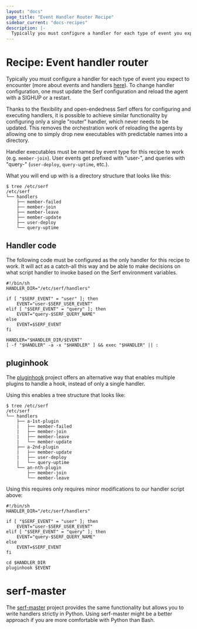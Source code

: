 ```yaml
---
layout: "docs"
page_title: "Event Handler Router Recipe"
sidebar_current: "docs-recipes"
description: |-
  Typically you must configure a handler for each type of event you expect to encounter. To change handler configuration, one must update the Serf configuration and reload the agent with a SIGHUP or a restart.
---
```


# Recipe: Event handler router

Typically you must configure a handler for each type of event you expect to
encounter (more about events and handlers [here](/docs/agent/event-handlers.html.markdown)).
To change handler configuration, one must update the Serf configuration and reload
the agent with a SIGHUP or a restart.

Thanks to the flexibility and open-endedness Serf offers for configuring and
executing handlers, it is possible to achieve similar functionality by
configuring only a single "router" handler, which never needs to be updated.
This removes the orchestration work of reloading the agents by allowing one to
simply drop new executables with predictable names into a directory.

Handler executables must be named by event type for this recipe to work
(e.g. `member-join`). User events get prefixed with "user-", and queries with
"query-" (`user-deploy`, `query-uptime`, etc.).

What you will end up with is a directory structure that looks like this:

```
$ tree /etc/serf
/etc/serf
└── handlers
    ├── member-failed
    ├── member-join
    ├── member-leave
    ├── member-update
    ├── user-deploy
    └── query-uptime
```

## Handler code

The following code must be configured as the only handler for this recipe to
work. It will act as a catch-all this way and be able to make decisions on what
script handler to invoke based on the Serf environment variables.

```
#!/bin/sh
HANDLER_DIR="/etc/serf/handlers"

if [ "$SERF_EVENT" = "user" ]; then
    EVENT="user-$SERF_USER_EVENT"
elif [ "$SERF_EVENT" = "query" ]; then
    EVENT="query-$SERF_QUERY_NAME"
else
    EVENT=$SERF_EVENT
fi

HANDLER="$HANDLER_DIR/$EVENT"
[ -f "$HANDLER" -a -x "$HANDLER" ] && exec "$HANDLER" || :
```

## pluginhook

The [pluginhook](https://github.com/progrium/pluginhook) project offers
an alternative way that enables multiple plugins to handle a hook, instead
of only a single handler.

Using this enables a tree structure that looks like:

```
$ tree /etc/serf
/etc/serf
└── handlers
    ├── a-1st-plugin
    |   ├── member-failed
    |   ├── member-join
    |   ├── member-leave
    |   └── member-update
    ├── a-2nd-plugin
    |   ├── member-update
    |   ├── user-deploy
    |   └── query-uptime
    └── an-nth-plugin
        ├── member-join
        └── member-leave
```

Using this requires only requires minor modifications to our handler script
above:

```
#!/bin/sh
HANDLER_DIR="/etc/serf/handlers"

if [ "$SERF_EVENT" = "user" ]; then
    EVENT="user-$SERF_USER_EVENT"
elif [ "$SERF_EVENT" = "query" ]; then
    EVENT="query-$SERF_QUERY_NAME"
else
    EVENT=$SERF_EVENT
fi

cd $HANDLER_DIR
pluginhook $EVENT
```

# serf-master

The [serf-master](https://github.com/garethr/serf-master) project provides the same functionality but allows you to write handlers strictly in Python. Using serf-master might be a better approach if you are more comfortable with Python than Bash.
